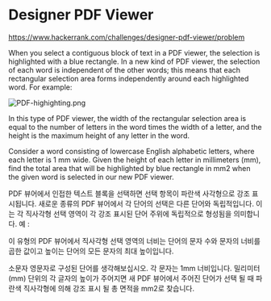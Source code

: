# Designer PDF Viewer

https://www.hackerrank.com/challenges/designer-pdf-viewer/problem

When you select a contiguous block of text in a PDF viewer, the selection is highlighted with a blue rectangle. In a new kind of PDF viewer, the selection of each word is independent of the other words; this means that each rectangular selection area forms independently around each highlighted word. For example: 

![PDF-highighting.png](https://s3.amazonaws.com/hr-challenge-images/22869/1471640108-6c01750b16-PDF-highighting.png)

In this type of PDF viewer, the width of the rectangular selection area is equal to the number of letters in the word times the width of a letter, and the height is the maximum height of any letter in the word. 

Consider a word consisting of lowercase English alphabetic letters, where each letter is 1 mm wide. Given the height of each letter in millimeters (mm), find the total area that will be highlighted by blue rectangle in mm2 when the given word is selected in our new PDF viewer.


PDF 뷰어에서 인접한 텍스트 블록을 선택하면 선택 항목이 파란색 사각형으로 강조 표시됩니다. 새로운 종류의 PDF 뷰어에서 각 단어의 선택은 다른 단어와 독립적입니다. 이는 각 직사각형 선택 영역이 각 강조 표시된 단어 주위에 독립적으로 형성됨을 의미합니다. 예 :

이 유형의 PDF 뷰어에서 직사각형 선택 영역의 너비는 단어의 문자 수와 문자의 너비를 곱한 값이고 높이는 단어의 모든 문자의 최대 높이입니다.

소문자 영문자로 구성된 단어를 생각해보십시오. 각 문자는 1mm 너비입니다. 밀리미터 (mm) 단위의 각 글자의 높이가 주어지면 새 PDF 뷰어에서 주어진 단어가 선택 될 때 파란색 직사각형에 의해 강조 표시 될 총 면적을 mm2로 찾습니다.